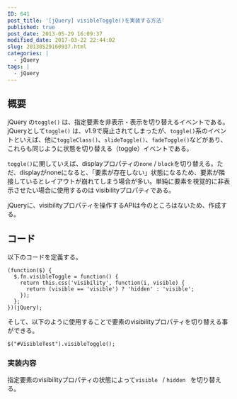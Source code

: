 ```yaml
---
ID: 641
post_title: '[jQuery] visibleToggle()を実装する方法'
published: true
post_date: 2013-05-29 16:09:37
modified_date: 2017-03-22 22:44:02
slug: 20130529160937.html
categories: |
  - jQuery
tags: |
  - jQuery
---
```

## 概要
jQuery の`toggle()` は、指定要素を非表示・表示を切り替えるイベントである。jQueryとして`toggle()` は、v1.9で廃止されてしまったが、`toggle()`系のイベントといえば、他に`toggleClass()`、`slideToggle()`、`fadeToggle()`などがあり、これらも同じように状態を切り替える（toggle）イベントである。

`toggle()`に関していえば、displayプロパティの`none` / `block`を切り替える。ただ、displayがnoneになると、「要素が存在しない」状態になるため、要素が隣接しているとレイアウトが崩れてしまう場合が多い。単純に要素を視覚的に非表示させたい場合に使用するのは visibilityプロパティである。

jQueryに、visibilityプロパティを操作するAPIは今のところはないため、作成する。

## コード
以下のコードを定義する。
```language-javascript
(function($) {
  $.fn.visibleToggle = function() {
    return this.css('visibility', function(i, visible) {
      return (visible == 'visible') ? 'hidden' : 'visible';
    });
  };
})(jQuery);
```

そして、以下のように使用することで要素のvisibilityプロパティを切り替える事ができる。
```language-javascript
$("#VisibleTest").visibleToggle();
```

### 実装内容
指定要素のvisibilityプロパティの状態によって`visible ` / `hidden ` を切り替える。
